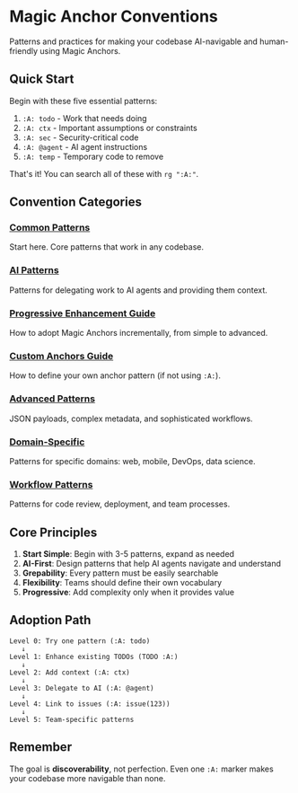 # Magic Anchor Conventions
<!-- :A: tldr Standard patterns and practices for Magic Anchors -->
<!-- :A: convention Central hub for all Magic Anchor conventions -->

Patterns and practices for making your codebase AI-navigable and human-friendly using Magic Anchors.

## Quick Start

Begin with these five essential patterns:

1. `:A: todo` - Work that needs doing
2. `:A: ctx` - Important assumptions or constraints
3. `:A: sec` - Security-critical code
4. `:A: @agent` - AI agent instructions
5. `:A: temp` - Temporary code to remove

That's it! You can search all of these with `rg ":A:"`.

## Convention Categories

### [Common Patterns](./common-patterns.md)
Start here. Core patterns that work in any codebase.

### [AI Patterns](./ai-patterns.md)
Patterns for delegating work to AI agents and providing them context.

### [Progressive Enhancement Guide](../guides/progressive-enhancement.md)
How to adopt Magic Anchors incrementally, from simple to advanced.

### [Custom Anchors Guide](../guides/custom-anchors.md)
How to define your own anchor pattern (if not using `:A:`).

### [Advanced Patterns](../advanced-patterns.md)
JSON payloads, complex metadata, and sophisticated workflows.

### [Domain-Specific](./domain-specific.md)
Patterns for specific domains: web, mobile, DevOps, data science.

### [Workflow Patterns](./workflow-patterns.md)
Patterns for code review, deployment, and team processes.

## Core Principles

1. **Start Simple**: Begin with 3-5 patterns, expand as needed
2. **AI-First**: Design patterns that help AI agents navigate and understand
3. **Grepability**: Every pattern must be easily searchable
4. **Flexibility**: Teams should define their own vocabulary
5. **Progressive**: Add complexity only when it provides value

## Adoption Path

```text
Level 0: Try one pattern (:A: todo)
   ↓
Level 1: Enhance existing TODOs (TODO :A:)
   ↓
Level 2: Add context (:A: ctx)
   ↓
Level 3: Delegate to AI (:A: @agent)
   ↓
Level 4: Link to issues (:A: issue(123))
   ↓
Level 5: Team-specific patterns
```

## Remember

The goal is **discoverability**, not perfection. Even one `:A:` marker makes your codebase more navigable than none.